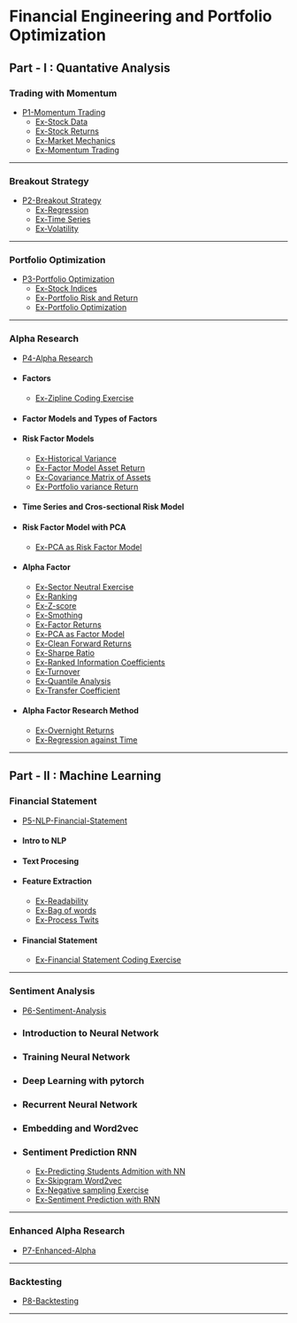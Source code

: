 
# Financial Engineering and Portfolio Optimization

## Part - I : Quantative Analysis

### Trading with Momentum

- [P1-Momentum Trading](https://hotstocks.github.io/quant/P1-Momentum-Trading)
  - [Ex-Stock Data](https://nbviewer.org/github/hotstocks/quant/blob/main/P1-Momentum-Trading/stock_data/stock_data.ipynb)
  - [Ex-Stock Returns](https://nbviewer.org/github/hotstocks/quant/blob/main/P1-Momentum-Trading/stock_returns/calculate_returns.ipynb)
  - [Ex-Market Mechanics](https://nbviewer.org/github/hotstocks/quant/blob/main/P1-Momentum-Trading/market_mechanics/resample_data.ipynb)
  - [Ex-Momentum Trading](https://nbviewer.org/github/hotstocks/quant/blob/main/P1-Momentum-Trading/momentum_trading/top_and_bottom_performing.ipynb)

---------------

### Breakout Strategy
- [P2-Breakout Strategy](https://hotstocks.github.io/quant/P2-Breakout-Strategy)
  - [Ex-Regression](https://nbviewer.org/github/hotstocks/quant/blob/main/P2-Breakout-Strategy/regression/regression.ipynb)
  - [Ex-Time Series](https://nbviewer.org/github/hotstocks/quant/blob/main/P2-Breakout-Strategy/time_serie_modeling/autoregression_quiz.ipynb)
  - [Ex-Volatility](https://nbviewer.org/github/hotstocks/quant/blob/main/P2-Breakout-Strategy/volatility/rolling_windows.ipynb)
  
---------------

### Portfolio Optimization
- [P3-Portfolio Optimization](https://hotstocks.github.io/quant/P3-Portfolio-Optimization)
  - [Ex-Stock Indices](https://nbviewer.org/github/hotstocks/quant/blob/main/P3-Portfolio-Optimization/stocks_indices_funds/cumsum_and_cumprod.ipynb)
  - [Ex-Portfolio Risk and Return](https://nbviewer.org/github/hotstocks/quant/blob/main/P3-Portfolio-Optimization/portfolio_risk_return/m3l4_covariance.ipynb)
  - [Ex-Portfolio Optimization](https://nbviewer.org/github/hotstocks/quant/blob/main/P3-Portfolio-Optimization/portfolio_optimization/m3l4_cvxpy_advanced.ipynb)

---------------

### Alpha Research
- [P4-Alpha Research](https://hotstocks.github.io/quant/P4-Alpha-Research)
- #### Factors
  -  [Ex-Zipline Coding Exercise](https://nbviewer.org/github/hotstocks/quant/blob/main/P4-Alpha-Research/factors/zipline_coding_exercises.ipynb)
- #### Factor Models and Types of Factors
- #### Risk Factor Models
  - [Ex-Historical Variance](https://nbviewer.org/github/hotstocks/quant/blob/main/P4-Alpha-Research/risk_factor_models/historical_variance.ipynb)
  - [Ex-Factor Model Asset Return](https://nbviewer.org/github/hotstocks/quant/blob/main/P4-Alpha-Research/risk_factor_models/factor_model_asset_return.ipynb)
  - [Ex-Covariance Matrix of Assets](https://nbviewer.org/github/hotstocks/quant/blob/main/P4-Alpha-Research/risk_factor_models/covariance_matrix_assets.ipynb)
  - [Ex-Portfolio variance Return](https://nbviewer.org/github/hotstocks/quant/blob/main/P4-Alpha-Research/risk_factor_models/factor_model_portfolio_return.ipynb)
  
- #### Time Series and Cros-sectional Risk Model

- #### Risk Factor Model with PCA
  - [Ex-PCA as Risk Factor Model](https://nbviewer.org/github/hotstocks/quant/blob/main/P4-Alpha-Research/risk_factor_models_pca/pca_factor_model.ipynb)
  
- #### Alpha Factor
  - [Ex-Sector Neutral Exercise](https://nbviewer.org/github/hotstocks/quant/blob/main/P4-Alpha-Research/alpha_factors/sector_neutral_solution.ipynb)
  - [Ex-Ranking](https://nbviewer.org/github/hotstocks/quant/blob/main/P4-Alpha-Research/alpha_factors/rank_solution.ipynb)
  - [Ex-Z-score](https://nbviewer.org/github/hotstocks/quant/blob/main/P4-Alpha-Research/alpha_factors/zscore.ipynb)
  - [Ex-Smothing](https://nbviewer.org/github/hotstocks/quant/blob/main/P4-Alpha-Research/alpha_factors/smoothing.ipynb)
  - [Ex-Factor Returns](https://nbviewer.org/github/hotstocks/quant/blob/main/P4-Alpha-Research/alpha_factors/factor_returns_solution.ipynb)
  - [Ex-PCA as Factor Model](https://nbviewer.org/github/hotstocks/quant/blob/main/P4-Alpha-Research/alpha_factors/pca_factor_model_solution.ipynb)
  - [Ex-Clean Forward Returns](https://nbviewer.org/github/hotstocks/quant/blob/main/P4-Alpha-Research/alpha_factors/clean_forward_returns_solution.ipynb)
  - [Ex-Sharpe Ratio](https://nbviewer.org/github/hotstocks/quant/blob/main/P4-Alpha-Research/alpha_factors/sharpe_ratio_solution.ipynb)
  - [Ex-Ranked Information Coefficients](https://nbviewer.org/github/hotstocks/quant/blob/main/P4-Alpha-Research/alpha_factors/rank_ic_solution.ipynb)
  - [Ex-Turnover](https://nbviewer.org/github/hotstocks/quant/blob/main/P4-Alpha-Research/alpha_factors/turnover.ipynb)
  - [Ex-Quantile Analysis](https://nbviewer.org/github/hotstocks/quant/blob/main/P4-Alpha-Research/alpha_factors/quantiles_solution.ipynb)
  - [Ex-Transfer Coefficient](https://nbviewer.org/github/hotstocks/quant/blob/main/P4-Alpha-Research/alpha_factors/transfer_coefficient.ipynb)


- #### Alpha Factor Research Method
  -   [Ex-Overnight Returns](https://nbviewer.org/github/hotstocks/quant/blob/main/P4-Alpha-Research/alpha_factors_research_method/overnight_returns_solution.ipynb)
  -   [Ex-Regression against Time](https://nbviewer.org/github/hotstocks/quant/blob/main/P4-Alpha-Research/alpha_factors_research_method/regression_against_time_solution.ipynb)

---------------

## Part - II : Machine Learning

### Financial Statement
- [P5-NLP-Financial-Statement](https://hotstocks.github.io/quant/P5-NLP-Financial-Statement)

- #### Intro to NLP 
- #### Text Procesing
- #### Feature Extraction
  - [Ex-Readability](https://nbviewer.org/github/hotstocks/quant/blob/main/P5-NLP-Financial-Statement/basic_nlp_analysis/Readability_Exercises.ipynb)
  - [Ex-Bag of words](https://nbviewer.org/github/hotstocks/quant/blob/main/P5-NLP-Financial-Statement/basic_nlp_analysis/Bag_of_Word_Exercises.ipynb)
  - [ Ex-Process Twits](https://nbviewer.org/github/hotstocks/quant/blob/main/P5-NLP-Financial-Statement/text_processing/process_tweets.ipynb)  
- #### Financial Statement 
  - [Ex-Financial Statement Coding Exercise](https://nbviewer.org/github/hotstocks/quant/blob/main/P5-NLP-Financial-Statement/financial_statements/coding_exercise.ipynb)

---------------


### Sentiment Analysis
- [P6-Sentiment-Analysis](https://hotstocks.github.io/quant/P6-Sentiment-Analysis)

- ### Introduction to Neural Network
- ### Training Neural Network
- ### Deep Learning with pytorch
- ### Recurrent Neural Network
- ### Embedding and Word2vec
- ### Sentiment Prediction RNN
  - [Ex-Predicting Students Admition with NN](https://nbviewer.org/github/hotstocks/quant/blob/main/P6-Sentiment-Analysis/intro_to_neural_networks/StudentAdmissions.ipynb)
  - [Ex-Skipgram Word2vec](https://nbviewer.org/github/hotstocks/quant/blob/main/P6-Sentiment-Analysis/embeddings_word2vec/Skip_Grams_Exercise.ipynb)
  - [Ex-Negative sampling Exercise](https://nbviewer.org/github/hotstocks/quant/blob/main/P6-Sentiment-Analysis/embeddings_word2vec/Negative_Sampling_Exercise.ipynb)
  - [Ex-Sentiment Prediction with RNN](https://nbviewer.org/github/hotstocks/quant/blob/main/P6-Sentiment-Analysis/sentiment_prediction_rnn/Sentiment_RNN_Exercise.ipynb)

---------------


### Enhanced Alpha Research
- [P7-Enhanced-Alpha](https://hotstocks.github.io/quant/P7-Enhanced-Alpha)

---------------


### Backtesting
- [P8-Backtesting](https://hotstocks.github.io/quant/P8-Backtesting)

---------------



